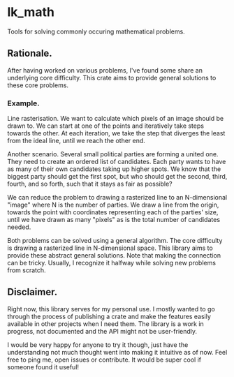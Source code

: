 # lk_math
Tools for solving commonly occuring mathematical problems.

## Rationale.
After having worked on various problems, I've found some share an underlying core difficulty. This crate aims to provide general solutions to these core problems.

### Example.
Line rasterisation. We want to calculate which pixels of an image should be drawn to. We can start at one of the points and iteratively take steps towards the other. At each iteration, we take the step that diverges the least from the ideal line, until we reach the other end.

Another scenario. Several small political parties are forming a united one. They need to create an ordered list of candidates. Each party wants to have as many of their own candidates taking up higher spots. We know that the biggest party should get the first spot, but who should get the second, third, fourth, and so forth, such that it stays as fair as possible?

We can reduce the problem to drawing a rasterized line to an N-dimensional "image" where N is the number of parties. We draw a line from the origin, towards the point with coordinates representing each of the parties' size, until we have drawn as many "pixels" as is the total number of candidates needed.

Both problems can be solved using a general algorithm. The core difficulty is drawing a rasterized line in N-dimensional space. This library aims to provide these abstract general solutions. Note that making the connection can be tricky. Usually, I recognize it halfway while solving new problems from scratch.

## Disclaimer.
Right now, this library serves for my personal use. I mostly wanted to go through the process of publishing a crate and make the features easily available in other projects when I need them. The library is a work in progress, not documented and the API might not be user-friendly.

I would be very happy for anyone to try it though, just have the understanding not much thought went into making it intuitive as of now. Feel free to ping me, open issues or contribute. It would be super cool if someone found it useful!
